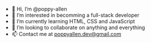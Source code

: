 - 👋 Hi, I’m @poppy-allen
- 👀 I’m interested in becomming a full-stack developer
- 🌱 I’m currently learning HTML, CSS and JavaScript
- 💞️ I’m looking to collaborate on anything and everything
- 📫 Contact me at poppyallen.dev@gmail.com

<!---
poppy-allen/poppy-allen is a ✨ special ✨ repository because its `README.md` (this file) appears on your GitHub profile.
You can click the Preview link to take a look at your changes.
--->
